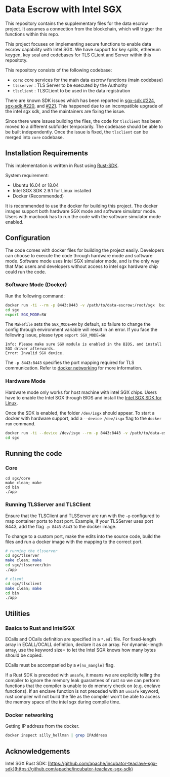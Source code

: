 # Data Escrow with Intel SGX

This repository contains the supplementary files for the data escrow project. It assumes a connection from the blockchain, which will trigger the functions within this repo. 

This project focuses on implementing secure functions to enable data escrow capability with Intel SGX. We have support for key splits, ethereum keygen, key seal and codebases for TLS CLient and Server within this repositoty.

This repository consists of the following codebase:
* `core`: core services for the main data escrow functions (main codebase)
* `tlsserver` : TLS Server to be executed by the Authority
* `tlsclient` : TLSCLient to be used in the data registration

There are known SDK issues which has been reported in [sgx-sdk #224](https://github.com/apache/incubator-teaclave-sgx-sdk/issues/226), [sgx-sdk #220](https://github.com/apache/incubator-teaclave-sgx-sdk/issues/220), and [#221](https://github.com/apache/incubator-teaclave-sgx-sdk/issues/221). This happened due to an incompatible upgrade of the intel sgx sdk, and the maintainers are fixing the issue.

Since there were issues building the files, the code for `tlsclient` has been moved to a different subfolder temporarily. The codebase should be able to be built independently. Once the issue is fixed, the `tlsclient` can be merged into `core` codebase.

## Installation Requirements

This implementation is written in Rust using [Rust-SDK](https://github.com/apache/incubator-teaclave-sgx-sdk).

System requirement:
* Ubuntu 16.04 or 18.04
* Intel SGX SDK 2.9.1 for Linux installed
* Docker (Recommended)

It is recommended to use the docker for building this project. The docker images support both hardware SGX mode and software simulator mode. Users with macbook has to run the code with the software simulator mode enabled.

## Configuration

The code comes with docker files for building the project easily. Developers can choose to execute the code through hardware mode and software mode. Software mode uses Intel SGX simulator mode, and is the only way that Mac users and developers without access to intel sgx hardware chip could run the code.

### Software Mode (Docker)

Run the following command:

```bash
docker run -ti --rm -p 8443:8443 -v /path/to/data-escrow:/root/sgx  baiduxlab/sgx-rust
cd sgx
export SGX_MODE=SW
```

The `Makefile` sets the `SGX_MODE=HW` by default, so failure to change the config through environment variable will result in an error. If you face the following issue, please type `export SGX_MODE=SW`.

```
Info: Please make sure SGX module is enabled in the BIOS, and install SGX driver afterwards.
Error: Invalid SGX device.

```



The `-p 8443:8443` specifies the port mapping required for TLS communication. Refer to [docker networking](https://docs.docker.com/network/) for more information.



### Hardware Mode

Hardware mode only works for host machine with intel SGX chips. Users have to enable the Intel SGX through BIOS and install the [Intel SGX SDK for Linux](https://github.com/intel/linux-sgx). 

Once the SDK is enabled, the folder `/dev/isgx` should appear. To start a docker with hardware support, add a `--device /dev/isgx` flag to the `docker run` command. 

```bash
docker run -ti --device /dev/isgx --rm -p 8443:8443 -v /path/to/data-escrow:/root/sgx  baiduxlab/sgx-rust
cd sgx
```


## Running the code

### Core

```
cd sgx/core
make clean; make
cd bin
./app
```

### Running TLSServer and TLSClient

Ensure that the TLSClient and TLSServer are run with the `-p` configured to map container ports to host port. Example, if your TLSServer uses port 8443, add the flag `-p 8443:8443` to the docker image. 

To change to a custom port, make the edits into the source code, build the files and run a docker image with the mapping to the correct port.

```bash
# running the tlsserver
cd sgx/tlserver
make clean; make
cd sgx/tlsserver/bin
./app

# client
cd sgx/tlsclient
make clean; make
cd bin
./app
```

## Utilities

### Basics to Rust and IntelSGX

ECalls and OCalls definition are specified in a `*.edl` file. For fixed-length array in ECALL/OCALL definition, declare it as an array. For dynamic-length array, use the keyword size= to let the Intel SGX knows how many bytes should be copied.

ECalls must be accompanied by a `#[no_mangle]` flag. 

If a Rust SDK is preceded with `unsafe`, it means we are explicitly telling the compiler to ignore the memory leak guarantees of rust so we can perform functions that the compiler is unable to do memory check on (e.g. enclave functions). If an enclave function is not preceded with an `unsafe` keyword, rust compiler will not build the file as the compiler won't be able to access the memory space of the intel sgx during compile time.

### Docker networking

Getting IP address from the docker.

```bash
docker inspect silly_hellman | grep IPAddress
```


## Acknowledgements

Intel SGX Rust SDK: [https://github.com/apache/incubator-teaclave-sgx-sdk](https://github.com/apache/incubator-teaclave-sgx-sdk)
